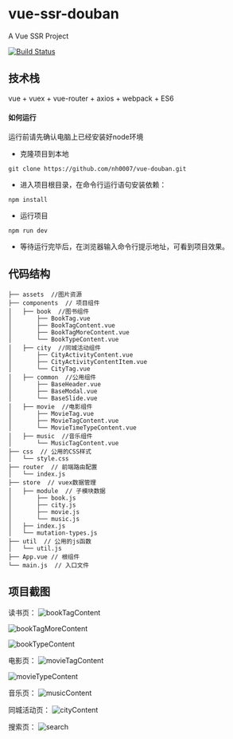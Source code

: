 # vue-ssr-douban

A Vue SSR Project

[![Build Status](https://www.travis-ci.org/liuvigongzuoshi/vue-ssr-douban.svg?branch=master)](https://www.travis-ci.org/liuvigongzuoshi/vue-ssr-douban)

## 技术栈

vue + vuex + vue-router + axios + webpack + ES6

#### 如何运行
运行前请先确认电脑上已经安装好node环境

 - 克隆项目到本地

```shell
git clone https://github.com/nh0007/vue-douban.git
```

 - 进入项目根目录，在命令行运行语句安装依赖：

```shell
npm install
```

 - 运行项目

```shell
npm run dev
```

 - 等待运行完毕后，在浏览器输入命令行提示地址，可看到项目效果。

## 代码结构
```shell
├── assets  //图片资源
├── components  // 项目组件
│   ├── book  //图书组件
│       ├── BookTag.vue
│       ├── BookTagContent.vue
│       ├── BookTagMoreContent.vue
│       └── BookTypeContent.vue
│   ├── city  //同城活动组件
│       ├── CityActivityContent.vue
│       ├── CityActivityContentItem.vue
│       └── CityTag.vue
│   ├── common  //公用组件
│       ├── BaseHeader.vue
│       ├── BaseModal.vue
│       └── BaseSlide.vue
│   ├── movie  //电影组件
│       ├── MovieTag.vue
│       ├── MovieTagContent.vue
│       └── MovieTimeTypeContent.vue
│   ├── music  //音乐组件
│       └── MusicTagContent.vue
├── css  // 公用的CSS样式
│   └── style.css
├── router  // 前端路由配置
│   └── index.js
├── store  // vuex数据管理
│   ├── module  // 子模块数据
│       ├── book.js
│       ├── city.js
│       ├── movie.js
│       └── music.js
│   ├── index.js
│   └── mutation-types.js
├── util  // 公用的js函数
│   └── util.js
├── App.vue // 根组件
└── main.js  // 入口文件
```

## 项目截图
读书页：
![bookTagContent](https://github.com/nh0007/vue-douban/raw/master/screenshot/bookTagContent.png)

![bookTagMoreContent](https://github.com/nh0007/vue-douban/raw/master/screenshot/bookTagMoreContent.png)

![bookTypeContent](https://github.com/nh0007/vue-douban/raw/master/screenshot/bookTypeContent.png)

电影页：
![movieTagContent](https://github.com/nh0007/vue-douban/raw/master/screenshot/movieTagContent.png)

![movieTypeContent](https://github.com/nh0007/vue-douban/raw/master/screenshot/movieTypeContent.png)

音乐页：
![musicContent](https://github.com/nh0007/vue-douban/raw/master/screenshot/musicContent.png)

同城活动页：
![cityContent](https://github.com/nh0007/vue-douban/raw/master/screenshot/cityContent.png)

搜索页：
![search](https://github.com/nh0007/vue-douban/raw/master/screenshot/search.png)

